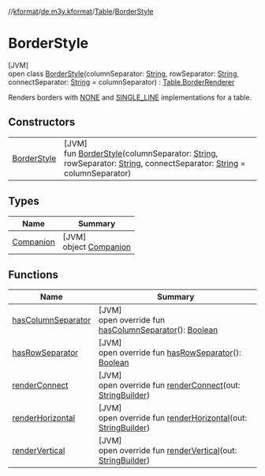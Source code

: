 //[kformat](../../../../index.md)/[de.m3y.kformat](../../index.md)/[Table](../index.md)/[BorderStyle](index.md)

# BorderStyle

[JVM]\
open class [BorderStyle](index.md)(columnSeparator: [String](https://kotlinlang.org/api/latest/jvm/stdlib/kotlin/-string/index.html), rowSeparator: [String](https://kotlinlang.org/api/latest/jvm/stdlib/kotlin/-string/index.html), connectSeparator: [String](https://kotlinlang.org/api/latest/jvm/stdlib/kotlin/-string/index.html) = columnSeparator) : [Table.BorderRenderer](../-border-renderer/index.md)

Renders borders with [NONE](-companion/-n-o-n-e.md) and [SINGLE_LINE](-companion/-s-i-n-g-l-e_-l-i-n-e.md) implementations for a table.

## Constructors

| | |
|---|---|
| [BorderStyle](-border-style.md) | [JVM]<br>fun [BorderStyle](-border-style.md)(columnSeparator: [String](https://kotlinlang.org/api/latest/jvm/stdlib/kotlin/-string/index.html), rowSeparator: [String](https://kotlinlang.org/api/latest/jvm/stdlib/kotlin/-string/index.html), connectSeparator: [String](https://kotlinlang.org/api/latest/jvm/stdlib/kotlin/-string/index.html) = columnSeparator) |

## Types

| Name | Summary |
|---|---|
| [Companion](-companion/index.md) | [JVM]<br>object [Companion](-companion/index.md) |

## Functions

| Name | Summary |
|---|---|
| [hasColumnSeparator](has-column-separator.md) | [JVM]<br>open override fun [hasColumnSeparator](has-column-separator.md)(): [Boolean](https://kotlinlang.org/api/latest/jvm/stdlib/kotlin/-boolean/index.html) |
| [hasRowSeparator](has-row-separator.md) | [JVM]<br>open override fun [hasRowSeparator](has-row-separator.md)(): [Boolean](https://kotlinlang.org/api/latest/jvm/stdlib/kotlin/-boolean/index.html) |
| [renderConnect](render-connect.md) | [JVM]<br>open override fun [renderConnect](render-connect.md)(out: [StringBuilder](https://kotlinlang.org/api/latest/jvm/stdlib/kotlin.text/-string-builder/index.html)) |
| [renderHorizontal](render-horizontal.md) | [JVM]<br>open override fun [renderHorizontal](render-horizontal.md)(out: [StringBuilder](https://kotlinlang.org/api/latest/jvm/stdlib/kotlin.text/-string-builder/index.html)) |
| [renderVertical](render-vertical.md) | [JVM]<br>open override fun [renderVertical](render-vertical.md)(out: [StringBuilder](https://kotlinlang.org/api/latest/jvm/stdlib/kotlin.text/-string-builder/index.html)) |
